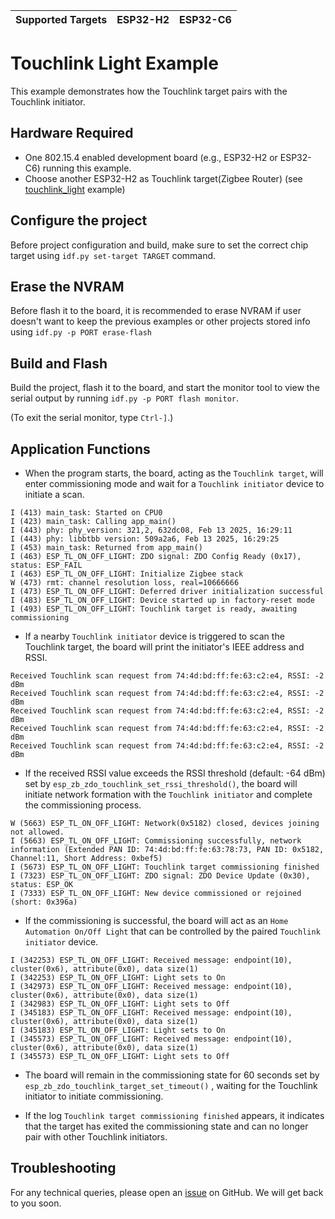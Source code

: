 | Supported Targets | ESP32-H2 | ESP32-C6 |
| ----------------- | -------- | -------- |

# Touchlink Light Example 

This example demonstrates how the Touchlink target pairs with the Touchlink initiator.

## Hardware Required
* One 802.15.4 enabled development board (e.g., ESP32-H2 or ESP32-C6) running this example.
* Choose another ESP32-H2 as Touchlink target(Zigbee Router) (see [touchlink_light](../touchlink_light) example)

## Configure the project

Before project configuration and build, make sure to set the correct chip target using `idf.py set-target TARGET` command.

## Erase the NVRAM 

Before flash it to the board, it is recommended to erase NVRAM if user doesn't want to keep the previous examples or other projects stored info 
using `idf.py -p PORT erase-flash`

## Build and Flash

Build the project, flash it to the board, and start the monitor tool to view the serial output by running `idf.py -p PORT flash monitor`.

(To exit the serial monitor, type ``Ctrl-]``.)

## Application Functions

- When the program starts, the board, acting as the `Touchlink target`, will enter commissioning mode and wait for a `Touchlink initiator` device to initiate a scan.
```
I (413) main_task: Started on CPU0
I (423) main_task: Calling app_main()
I (443) phy: phy_version: 321,2, 632dc08, Feb 13 2025, 16:29:11
I (443) phy: libbtbb version: 509a2a6, Feb 13 2025, 16:29:25
I (453) main_task: Returned from app_main()
I (463) ESP_TL_ON_OFF_LIGHT: ZDO signal: ZDO Config Ready (0x17), status: ESP_FAIL
I (463) ESP_TL_ON_OFF_LIGHT: Initialize Zigbee stack
W (473) rmt: channel resolution loss, real=10666666
I (473) ESP_TL_ON_OFF_LIGHT: Deferred driver initialization successful
I (483) ESP_TL_ON_OFF_LIGHT: Device started up in factory-reset mode
I (493) ESP_TL_ON_OFF_LIGHT: Touchlink target is ready, awaiting commissioning
```

- If a nearby `Touchlink initiator` device is triggered to scan the Touchlink target, the board will print the initiator's IEEE address and RSSI.
```
Received Touchlink scan request from 74:4d:bd:ff:fe:63:c2:e4, RSSI: -2 dBm
Received Touchlink scan request from 74:4d:bd:ff:fe:63:c2:e4, RSSI: -2 dBm
Received Touchlink scan request from 74:4d:bd:ff:fe:63:c2:e4, RSSI: -2 dBm
Received Touchlink scan request from 74:4d:bd:ff:fe:63:c2:e4, RSSI: -2 dBm
Received Touchlink scan request from 74:4d:bd:ff:fe:63:c2:e4, RSSI: -2 dBm
```

- If the received RSSI value exceeds the RSSI threshold (default: -64 dBm) set by `esp_zb_zdo_touchlink_set_rssi_threshold()`, the board will initiate network
  formation with the `Touchlink initiator` and complete the commissioning process.
```
W (5663) ESP_TL_ON_OFF_LIGHT: Network(0x5182) closed, devices joining not allowed.
I (5663) ESP_TL_ON_OFF_LIGHT: Commissioning successfully, network information (Extended PAN ID: 74:4d:bd:ff:fe:63:78:73, PAN ID: 0x5182, Channel:11, Short Address: 0xbef5)
I (5673) ESP_TL_ON_OFF_LIGHT: Touchlink target commissioning finished
I (7323) ESP_TL_ON_OFF_LIGHT: ZDO signal: ZDO Device Update (0x30), status: ESP_OK
I (7333) ESP_TL_ON_OFF_LIGHT: New device commissioned or rejoined (short: 0x396a)
```

- If the commissioning is successful, the board will act as an `Home Automation On/Off Light` that can be controlled by the paired `Touchlink initiator` device.
```
I (342253) ESP_TL_ON_OFF_LIGHT: Received message: endpoint(10), cluster(0x6), attribute(0x0), data size(1)
I (342253) ESP_TL_ON_OFF_LIGHT: Light sets to On
I (342973) ESP_TL_ON_OFF_LIGHT: Received message: endpoint(10), cluster(0x6), attribute(0x0), data size(1)
I (342983) ESP_TL_ON_OFF_LIGHT: Light sets to Off
I (345183) ESP_TL_ON_OFF_LIGHT: Received message: endpoint(10), cluster(0x6), attribute(0x0), data size(1)
I (345183) ESP_TL_ON_OFF_LIGHT: Light sets to On
I (345573) ESP_TL_ON_OFF_LIGHT: Received message: endpoint(10), cluster(0x6), attribute(0x0), data size(1)
I (345573) ESP_TL_ON_OFF_LIGHT: Light sets to Off
```

- The board will remain in the commissioning state for 60 seconds set by `esp_zb_zdo_touchlink_target_set_timeout()` , waiting for the Touchlink initiator to
  initiate commissioning.

- If the log `Touchlink target commissioning finished` appears, it indicates that the target has exited the commissioning state and can no longer pair with
  other Touchlink initiators.

## Troubleshooting

For any technical queries, please open an [issue](https://github.com/espressif/esp-zigbee-sdk/issues) on GitHub. We will get back to you soon.
